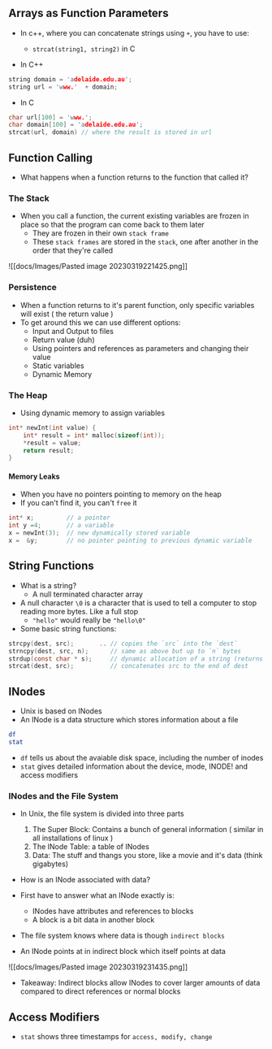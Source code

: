 ## Arrays as Function Parameters
- In c++, where you can concatenate strings using `+`, you have to use:
	- `strcat(string1, string2)` in C

- In C++

```cpp
string domain = 'adelaide.edu.au';
string url = 'www.'  + domain;
```

- In C

```C
char url[100] = 'www.';
char domain[100] = 'adelaide.edu.au';
strcat(url, domain) // where the result is stored in url
```

## Function Calling

- What happens when a function returns to the function that called it?

### The Stack
- When you call a function, the current existing variables are frozen in place so that the program can come back to them later
	- They are frozen in their own `stack frame`
	- These `stack frames` are stored in the `stack`, one after another in the order that they're called

![[docs/Images/Pasted image 20230319221425.png]]

### Persistence
- When a function returns to it's parent function, only specific variables will exist ( the return value )
- To get around this we can use different options:
	- Input and Output to files
	- Return value (duh)
	- Using pointers and references as parameters and changing their value
	- Static variables
	- Dynamic Memory

### The Heap
- Using dynamic memory to assign variables

```c
int* newInt(int value) {
	int* result = int* malloc(sizeof(int));
	*result = value;
	return result;
}
```

#### Memory Leaks
- When you have no pointers pointing to memory on the heap
- If you can't find it, you can't `free` it

```c
int* x;         // a pointer
int y =4;       // a variable
x = newInt(3);  // new dynamically stored variable
x =  &y;        // no pointer pointing to previous dynamic variable
```

## String Functions

- What is a string?
	- A null terminated character array
- A null character `\0` is a character that is used to tell a computer to stop reading more bytes. Like a full stop
	- `"hello"` would really be `"hello\0"`
- Some basic string functions:

```c
strcpy(dest, src);       .. // copies the `src` into the `dest`
strncpy(dest, src, n);      // same as above but up to `n` bytes
strdup(const char * s);     // dynamic allocation of a string (returns add)
strcat(dest, src);          // concatenates src to the end of dest
```


## INodes
- Unix is based on INodes
- An INode is a data structure which stores information about a file

```bash
df
stat
```

- `df` tells us about the avaiable disk space, including the number of inodes
- `stat` gives detailed information about the device, mode, INODE! and access modifiers

### INodes and the File System
- In Unix, the file system is divided into three parts
	1. The Super Block: Contains a bunch of general information ( similar in all installations of linux )
	2. The INode Table: a table of INodes
	3. Data: The stuff and thangs you store, like a movie and it's data (think gigabytes)

- How is an INode associated with data?
- First have to answer what an INode exactly is:
	- INodes have attributes and references to blocks
	- A block is a bit data in another block
- The file system knows where data is though `indirect blocks`
- An INode points at in indirect block which itself points at data

![[docs/Images/Pasted image 20230319231435.png]]

- Takeaway: Indirect blocks allow INodes to cover larger amounts of data compared to direct references or normal blocks

## Access Modifiers
- `stat` shows three timestamps for `access, modify, change`